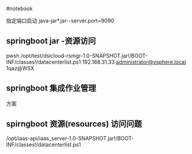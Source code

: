#notebook

指定端口启动 java-jar*.jar--server.port=9090



## springboot jar -资源访问
pwsh  /opt/test/dsicloud-rsmgr-1.0-SNAPSHOT.jar!/BOOT-INF/classes!/datacenterlist.ps1 192.168.31.33 administrator@vsphere.local 1qaz@WSX



## springboot 集成作业管理
方案 



##


## spirngboot 资源(resources) 访问问题
/opt/iaas-api/iaas_server-1.0-SNAPSHOT.jar!/BOOT-INF/classes!/datacenterlist.ps1
